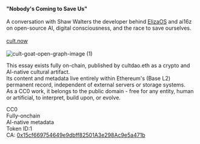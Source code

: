 <b>"Nobody's Coming to Save Us"</b><br><br>
A conversation with Shaw Walters the developer behind [ElizaOS](https://github.com/elizaOS) and ai16z on open-source AI, digital consciousness, and the race to save ourselves. <br><br>
[cult.now](https://www.cult.now/mag/when-ai-builds-its-own-reality)
<br><br>
![cult-goat-open-graph-image (1)](https://github.com/user-attachments/assets/5c113f8e-f3c7-4466-8992-662bcf229e69)

This essay exists fully on-chain, published by cultdao.eth as a crypto and AI-native cultural artifact. <br>
Its content and metadata live entirely within Ethereum's (Base L2) permanent record, independent of external servers or storage systems. <br>
As a CC0 work, it belongs to the public domain - free for any entity, human or artificial, to interpret, build upon, or evolve. <br>

CC0<br>
Fully-onchain<br>
AI-native metadata<br>
Token ID:1<br>
CA: [0x15cf669754649e9dbff82501A3e298Ac9e5a471b](https://basescan.org/address/0x15cf669754649e9dbff82501a3e298ac9e5a471b)

